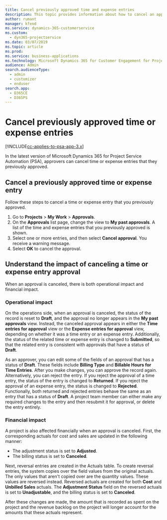 ```yaml
---
title: Cancel previously approved time and expense entries
description: This topic provides information about how to cancel an approved project time and expense transaction in Microsoft Dynamics 365 for Project Service Automation (PSA).
author: rumant
manager: kfend
ms.service: dynamics-365-customerservice
ms.custom:
  - dyn365-projectservice
ms.date: 03/07/2019
ms.topic: article
ms.prod: 
ms.service: business-applications
ms.technology: Microsoft Dynamics 365 for Customer Engagement for Project Service 2.x and Microsoft Dynamics 365 for Customer Engagement for Project Service 3.x
audience: Admin
search.audienceType: 
  - admin
  - customizer
  - enduser
search.app: 
  - D365CE
  - D365PS
---
```


# Cancel previously approved time or expense entries

[!INCLUDE[cc-applies-to-psa-app-3.x](../includes/cc-applies-to-psa-app-3x.md)]

In the latest version of Microsoft Dynamics 365 for Project Service Automation (PSA), approvers can cancel time or expense entries that they previously approved.

## Cancel a previously approved time or expense entry

Follow these steps to cancel a time or expense entry that you previously approved.

1. Go to **Projects** \> **My Work** \> **Approvals**.
2. On the **Approvals** list page, change the view to **My past approvals**. A list of the time and expense entries that you previously approved is shown.
3. Select one or more entries, and then select **Cancel approval**. You receive a warning message.
4. Select **OK** to cancel the approval.

## Understand the impact of canceling a time or expense entry approval

When an approval is canceled, there is both operational impact and financial impact.

### Operational impact

On the operations side, when an approval is canceled, the status of the record is reset to **Draft**, and the approval no longer appears in the **My past approvals** view. Instead, the canceled approval appears in either the **Time entries for approval** view or the **Expense entries for approval** view, depending on whether it was a time entry or an expense entry. Additionally, the status of the related time or expense entry is changed to **Submitted**, so that the related entry is consistent with approvals that have a status of **Draft**.

As an approver, you can edit some of the fields of an approval that has a status of **Draft**. These fields include **Billing Type** and **Billable Hours for Time Entries**. After you make changes, you can approve the record again. Alternatively, you can reject the entry. If you reject the approval of a time entry, the status of the entry is changed to **Returned**. If you reject the approval of an expense entry, the status is changed to **Rejected**. Functionally, both returned and rejected entries behave the same as an entry that has a status of **Draft**. A project team member can either make any required changes to the entry and then resubmit it for approval, or delete the entry entirely.

### Financial impact

A project is also affected financially when an approval is canceled. First, the corresponding actuals for cost and sales are updated in the following manner:

- The adjustment status is set to **Adjusted**.
- The billing status is set to **Canceled**.

Next, reversal entries are created in the Actuals table. To create reversal entries, the system copies over the field values from the original actuals. The only values that aren't copied over are the quantity values. These values are reversed instead. Reversed actuals are created for both **Cost** and **Unbilled Sales** actuals. The **Adjustment Status** field on the reversed actuals is set to **Unadjustable**, and the billing status is set to **Canceled**.

After these changes are made, the amount that is recorded as spent on the project and the revenue backlog on the project will longer account for the amounts that these actuals represent.
